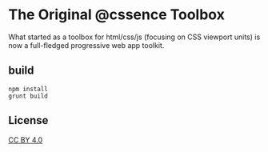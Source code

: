 # The Original @cssence Toolbox

What started as a toolbox for html/css/js (focusing on CSS viewport units) is now a full-fledged progressive web app toolkit.

## build

```
npm install
grunt build
```

## License

[CC BY 4.0](./LICENSE)
